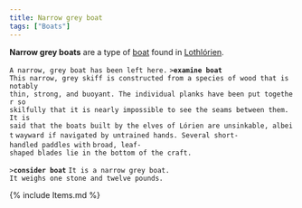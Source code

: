 ```yaml
---
title: Narrow grey boat
tags: ["Boats"]
---
```

**Narrow grey boats** are a type of [boat](boat "wikilink") found in
[Lothlórien](Lothlórien "wikilink").

`A narrow, grey boat has been left here.`
`>`**`examine boat`**
`This narrow, grey skiff is constructed from a species of wood that is notably`
`thin, strong, and buoyant. The individual planks have been put together so`
`skilfully that it is nearly impossible to see the seams between them. It is`
`said that the boats built by the elves of Lórien are unsinkable, albeit`
`wayward if navigated by untrained hands. Several short-handled paddles with`
`broad, leaf-shaped blades lie in the bottom of the craft.`

`>`**`consider boat`**
`It is a narrow grey boat.`
`It weighs one stone and twelve pounds.`

{% include Items.md %}
